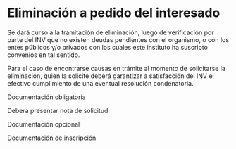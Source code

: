 # Eliminación a pedido del interesado

Se dará curso a la tramitación de eliminación, luego de verificación por parte del INV que no existen deudas pendientes con el organismo, o con los entes públicos y/o privados con los cuales este instituto ha suscripto convenios en tal sentido.

Para el caso de encontrarse causas en trámite al momento de solicitarse la eliminación, quien la solicite deberá garantizar a satisfacción del INV el efectivo cumplimiento de una eventual resolución condenatoria.

Documentación obligatoria

Deberá presentar nota de solicitud

Documentación opcional

Documentación de inscripción